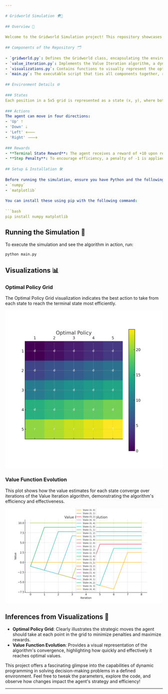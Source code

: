 ```yaml
---

# Gridworld Simulation 🌍🚀

## Overview 📖

Welcome to the Gridworld Simulation project! This repository showcases an implementation of a classic reinforcement learning problem, where an agent navigates through a grid to maximize its rewards. The primary focus is on utilizing the Value Iteration algorithm to determine the optimal policy for the agent, allowing it to find the most efficient path to the goal.

## Components of the Repository 🗂️

- `gridworld.py`: Defines the Gridworld class, encapsulating the environment, including states, actions, rewards, and transitions.
- `value_iteration.py`: Implements the Value Iteration algorithm, a dynamic programming method used to compute the optimal policy for the agent.
- `visualizations.py`: Contains functions to visually represent the optimal policy and the evolution of the value function throughout the algorithm's execution.
- `main.py`: The executable script that ties all components together, running the simulation and generating insightful visualizations.

## Environment Details 🌐

### States
Each position in a 5x5 grid is represented as a state (x, y), where both x and y range from 0 to 4.

### Actions
The agent can move in four directions:
- 'Up' 🡑
- 'Down' 🡓
- 'Left' 🡐
- 'Right' 🡒

### Rewards
- **Terminal State Reward**: The agent receives a reward of +10 upon reaching the terminal state located at the bottom-right corner of the grid.
- **Step Penalty**: To encourage efficiency, a penalty of -1 is applied for each movement, pushing the agent to find the quickest route.

## Setup & Installation 🛠️

Before running the simulation, ensure you have Python and the following packages installed:
- `numpy`
- `matplotlib`

You can install these using pip with the following command:

```bash
pip install numpy matplotlib
```

## Running the Simulation 🚀

To execute the simulation and see the algorithm in action, run:

```bash
python main.py
```

## Visualizations 📊

### Optimal Policy Grid

The Optimal Policy Grid visualization indicates the best action to take from each state to reach the terminal state most efficiently.

![Optimal Policy Grid](images/optimal_policy_grid.png)

### Value Function Evolution

This plot shows how the value estimates for each state converge over iterations of the Value Iteration algorithm, demonstrating the algorithm's efficiency and effectiveness.

![Value Function Evolution](images/value_function_evolution.png)

## Inferences from Visualizations 🧐

- **Optimal Policy Grid**: Clearly illustrates the strategic moves the agent should take at each point in the grid to minimize penalties and maximize rewards.
- **Value Function Evolution**: Provides a visual representation of the algorithm's convergence, highlighting how quickly and effectively it reaches optimal values.

This project offers a fascinating glimpse into the capabilities of dynamic programming in solving decision-making problems in a defined environment. Feel free to tweak the parameters, explore the code, and observe how changes impact the agent's strategy and efficiency!

---
```

